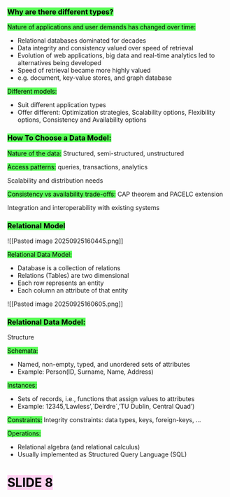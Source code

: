 ### <mark style="background: #04FF00A6;">Why are there different types?</mark>

<mark style="background: #04FF00A6;">Nature of applications and user demands has changed over time:</mark>
- Relational databases dominated for decades
- Data integrity and consistency valued over speed of retrieval
- Evolution of web applications, big data and real-time analytics led to alternatives being developed
- Speed of retrieval became more highly valued
- e.g. document, key-value stores, and graph database

<mark style="background: #04FF00A6;">Different models:</mark>
- Suit different application types
- Offer different: Optimization strategies, Scalability options, Flexibility options, Consistency and Availability options

### <mark style="background: #04FF00A6;">How To Choose a Data Model:</mark>

<mark style="background: #04FF00A6;">Nature of the data:</mark> Structured, semi-structured, unstructured

<mark style="background: #04FF00A6;">Access patterns:</mark> queries, transactions, analytics

Scalability and distribution needs

<mark style="background: #04FF00A6;">Consistency vs availability trade-offs:</mark> CAP theorem and PACELC extension

Integration and interoperability with existing systems

### <mark style="background: #04FF00A6;">Relational Model</mark>

![[Pasted image 20250925160445.png]]

<mark style="background: #04FF00A6;">Relational Data Model:</mark>
- Database is a collection of relations
- Relations (Tables) are two dimensional
- Each row represents an entity
- Each column an attribute of that entity

![[Pasted image 20250925160605.png]]

### <mark style="background: #04FF00A6;">Relational Data Model:</mark>

Structure

<mark style="background: #04FF00A6;">Schemata:</mark>
- Named, non-empty, typed, and unordered sets of attributes
- Example: Person(ID, Surname, Name, Address)

<mark style="background: #04FF00A6;">Instances:</mark>
- Sets of records, i.e., functions that assign values to attributes
- Example: 12345,’Lawless’,`Deirdre´,’TU Dublin, Central Quad’)

<mark style="background: #04FF00A6;">Constraints:</mark> Integrity constraints: data types, keys, foreign-keys, …

<mark style="background: #04FF00A6;">Operations:</mark>
- Relational algebra (and relational calculus)
- Usually implemented as Structured Query Language (SQL)

# <mark style="background: #FFB8EBA6;">SLIDE 8</mark>